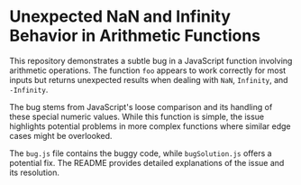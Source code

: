 # Unexpected NaN and Infinity Behavior in Arithmetic Functions

This repository demonstrates a subtle bug in a JavaScript function involving arithmetic operations. The function `foo` appears to work correctly for most inputs but returns unexpected results when dealing with `NaN`, `Infinity`, and `-Infinity`.

The bug stems from JavaScript's loose comparison and its handling of these special numeric values.  While this function is simple, the issue highlights potential problems in more complex functions where similar edge cases might be overlooked.

The `bug.js` file contains the buggy code, while `bugSolution.js` offers a potential fix. The README provides detailed explanations of the issue and its resolution.